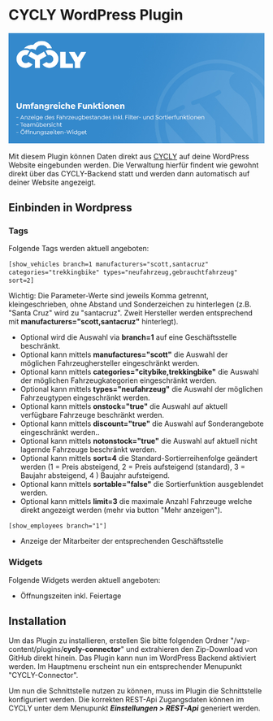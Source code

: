 # CYCLY WordPress Plugin
![cycly logo](./tpl/cycly-header.jpg)

Mit diesem Plugin können Daten direkt aus [CYCLY](https://cycly.ch/) auf deine WordPress Website eingebunden werden. Die Verwaltung hierfür findent wie gewohnt direkt über das CYCLY-Backend statt und werden dann automatisch auf deiner Website angezeigt. 

## Einbinden in Wordpress
### Tags
Folgende Tags werden aktuell angeboten:

```
[show_vehicles branch=1 manufacturers="scott,santacruz" categories="trekkingbike" types="neufahrzeug,gebrauchtfahrzeug" sort=2]
```
Wichtig: Die Parameter-Werte sind jeweils Komma getrennt, kleingeschrieben, ohne Abstand und Sonderzeichen zu hinterlegen (z.B. "Santa Cruz" wird zu "santacruz". Zweit Hersteller werden entsprechend mit **manufacturers="scott,santacruz"** hinterlegt).
* Optional wird die Auswahl via **branch=1** auf eine Geschäftsstelle beschränkt.
* Optional kann mittels **manufactures="scott"** die Auswahl der möglichen Fahrzeughersteller eingeschränkt werden. 
* Optional kann mittels **categories="citybike,trekkingbike"** die Auswahl der möglichen Fahrzeugkategorien eingeschränkt werden.
* Optional kann mittels **types="neufahrzeug"** die Auswahl der möglichen Fahrzeugtypen eingeschränkt werden.
* Optional kann mittels **onstock="true"** die Auswahl auf aktuell verfügbare Fahrzeuge beschränkt werden.
* Optional kann mittels **discount="true"** die Auswahl auf Sonderangebote eingeschränkt werden..
* Optional kann mittels **notonstock="true"** die Auswahl auf aktuell nicht lagernde Fahrzeuge beschränkt werden.
* Optional kann mittels **sort=4** die Standard-Sortierreihenfolge geändert werden (1 = Preis absteigend, 2 = Preis aufsteigend (standard), 3 = Baujahr absteigend, 4 ) Baujahr aufsteigend.
* Optional kann mittels **sortable="false"** die Sortierfunktion ausgeblendet werden.
* Optional kann mittels **limit=3** die maximale Anzahl Fahrzeuge welche direkt angezeigt werden (mehr via button "Mehr anzeigen").

```
[show_employees branch="1"]
```
* Anzeige der Mitarbeiter der entsprechenden Geschäftsstelle

### Widgets
Folgende Widgets werden aktuell angeboten:
* Öffnungszeiten inkl. Feiertage

## Installation

Um das Plugin zu installieren, erstellen Sie bitte folgenden Ordner "/wp-content/plugins/**cycly-connector**" und extrahieren den Zip-Download von GitHub direkt hinein. Das Plugin kann nun im WordPress Backend aktiviert werden. Im Hauptmenu erscheint nun ein entsprechender Menupunkt "CYCLY-Connector".

Um nun die Schnittstelle nutzen zu können, muss im Plugin die Schnittstelle konfiguriert werden. Die korrekten REST-Api Zugangsdaten können im CYCLY unter dem Menupunkt ***Einstellungen > REST-Api*** generiert werden.
